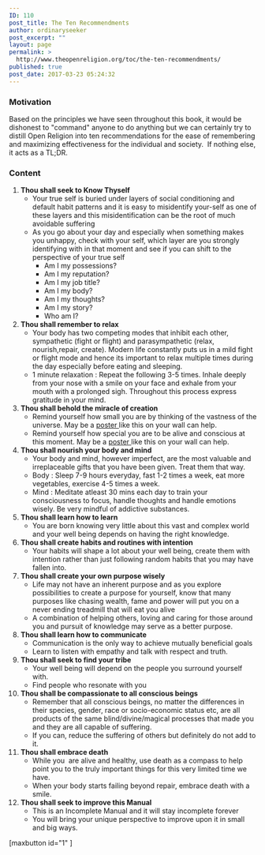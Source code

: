 ```yaml
---
ID: 110
post_title: The Ten Recommendments
author: ordinaryseeker
post_excerpt: ""
layout: page
permalink: >
  http://www.theopenreligion.org/toc/the-ten-recommendments/
published: true
post_date: 2017-03-23 05:24:32
---
```

<h3>Motivation</h3>
<p>Based on the principles we have seen throughout this book, it would be dishonest to "command" anyone to do anything but we can certainly try to distill Open Religion into ten recommendations for the ease of remembering and maximizing effectiveness for the individual and society.  If nothing else, it acts as a TL;DR.</p>
<h3>Content</h3>
<ol>
<li><strong>Thou shall seek to Know Thyself</strong>
<ul>
<li>Your true self is buried under layers of social conditioning and default habit patterns and it is easy to misidentify your-self as one of these layers and this misidentification can be the root of much avoidable suffering</li>
<li>As you go about your day and especially when something makes you unhappy, check with your self, which layer are you strongly identifying with in that moment and see if you can shift to the perspective of your true self
<ul>
<li>Am I my possessions?</li>
<li>Am I my reputation?</li>
<li>Am I my job title?</li>
<li>Am I my body?</li>
<li>Am I my thoughts?</li>
<li>Am I my story?</li>
<li>Who am I?</li>
</ul>
</li>
</ul>
</li>
<li><strong>Thou shall remember to relax</strong>
<ul>
<li>Your body has two competing modes that inhibit each other, sympathetic (fight or flight) and parasympathetic (relax, nourish,repair, create). Modern life constantly puts us in a mild fight or flight mode and hence its important to relax multiple times during the day especially before eating and sleeping.</li>
<li>1 minute relaxation : Repeat the following 3-5 times. Inhale deeply from your nose with a smile on your face and exhale from your mouth with a prolonged sigh. Throughout this process express gratitude in your mind.</li>
</ul>
</li>
<li><strong>Thou shall behold the miracle of creation</strong>
<ul>
<li>Remind yourself how small you are by thinking of the vastness of the universe. May be a <a href="http://www.theopenreligion.org/wp-content/uploads/2017/03/EarthInTheUniverse.jpg">poster </a>like this on your wall can help.</li>
<li>Remind yourself how special you are to be alive and conscious at this moment. May be a <a href="http://www.theopenreligion.org/wp-content/uploads/2017/03/Emergence2.jpg">poster </a>like this on your wall can help.</li>
</ul>
</li>
<li><strong>Thou shall nourish your body and mind</strong>
<ul>
<li>Your body and mind, however imperfect, are the most valuable and irreplaceable gifts that you have been given. Treat them that way.</li>
<li>Body : Sleep 7-9 hours everyday, fast 1-2 times a week, eat more vegetables, exercise 4-5 times a week.</li>
<li>Mind : Meditate atleast 30 mins each day to train your consciousness to focus, handle thoughts and handle emotions wisely. Be very mindful of addictive substances.</li>
</ul>
</li>
<li><strong>Thou shall learn how to learn</strong>
<ul>
<li>You are born knowing very little about this vast and complex world and your well being depends on having the right knowledge.</li>
</ul>
</li>
<li><strong>Thou shall create habits and routines with intention</strong>
<ul>
<li>Your habits will shape a lot about your well being, create them with intention rather than just following random habits that you may have fallen into.</li>
</ul>
</li>
<li><strong>Thou shall create your own purpose wisely</strong>
<ul>
<li>Life may not have an inherent purpose and as you explore possibilities to create a purpose for yourself, know that many purposes like chasing wealth, fame and power will put you on a never ending treadmill that will eat you alive</li>
<li>A combination of helping others, loving and caring for those around you and pursuit of knowledge may serve as a better purpose.</li>
</ul>
</li>
<li><strong>Thou shall learn how to communicate</strong>
<ul>
<li>Communication is the only way to achieve mutually beneficial goals</li>
<li>Learn to listen with empathy and talk with respect and truth.</li>
</ul>
</li>
<li><strong>Thou shall seek to find your tribe</strong>
<ul>
<li>Your well being will depend on the people you surround yourself with.</li>
<li>Find people who resonate with you</li>
</ul>
</li>
<li><strong>Thou shall be compassionate to all conscious beings</strong>
<ul>
<li>Remember that all conscious beings, no matter the differences in their species, gender, race or socio-economic status etc, are all products of the same blind/divine/magical processes that made you and they are all capable of suffering.</li>
<li>If you can, reduce the suffering of others but definitely do not add to it.</li>
</ul>
</li>
<li><strong>Thou shall embrace death</strong>
<ul>
<li>While you  are alive and healthy, use death as a compass to help point you to the truly important things for this very limited time we have.</li>
<li>When your body starts failing beyond repair, embrace death with a smile.</li>
</ul>
</li>
<li><strong>Thou shall seek to improve this Manual</strong>
<ul>
<li>This is an Incomplete Manual and it will stay incomplete forever</li>
<li>You will bring your unique perspective to improve upon it in small and big ways.</li>
</ul>
</li>
</ol>
<p>[maxbutton id="1" ]</p>

<!-- wp:paragraph -->
<p></p>
<!-- /wp:paragraph -->